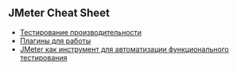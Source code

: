 ## JMeter Cheat Sheet
- [Тестирование производительности](https://github.com/vypiemzalyubov/jmeter/wiki/%D0%A2%D0%B5%D1%81%D1%82%D0%B8%D1%80%D0%BE%D0%B2%D0%B0%D0%BD%D0%B8%D0%B5-%D0%BF%D1%80%D0%BE%D0%B8%D0%B7%D0%B2%D0%BE%D0%B4%D0%B8%D1%82%D0%B5%D0%BB%D1%8C%D0%BD%D0%BE%D1%81%D1%82%D0%B8)
- [Плагины для работы](https://github.com/vypiemzalyubov/jmeter/wiki/%D0%9F%D0%BB%D0%B0%D0%B3%D0%B8%D0%BD%D1%8B-%D0%B4%D0%BB%D1%8F-%D1%80%D0%B0%D0%B1%D0%BE%D1%82%D1%8B)
- [JMeter как инструмент для автоматизации функционального тестирования](https://habr.com/ru/companies/tochka/articles/741698/)
